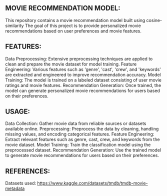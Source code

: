 MOVIE RECOMMENDATION MODEL:
---------------------------

This repository contains a movie recommendation model built using cosine-similarity
The goal of this project is to provide personalized movie recommendations based on user preferences and movie features.

FEATURES:
---------

Data Preprocessing: Extensive preprocessing techniques are applied to clean and prepare the movie dataset for model training.
Feature Engineering: Various features such as 'genre', 'cast', 'crew', and 'keywords' are extracted and engineered to improve recommendation accuracy.
Model Training: The model is trained on a labeled dataset consisting of user movie ratings and movie features.
Recommendation Generation: Once trained, the model can generate personalized movie recommendations for users based on their preferences.

USAGE:
------

Data Collection: Gather movie data from reliable sources or datasets available online.
Preprocessing: Preprocess the data by cleaning, handling missing values, and encoding categorical features.
Feature Engineering: Extract relevant features such as genre, cast, crew, and keywords from the movie dataset.
Model Training: Train the classification model using the preprocessed dataset.
Recommendation Generation: Use the trained model to generate movie recommendations for users based on their preferences.

REFERENCES:
------------
Datasets used: https://www.kaggle.com/datasets/tmdb/tmdb-movie-metadata
